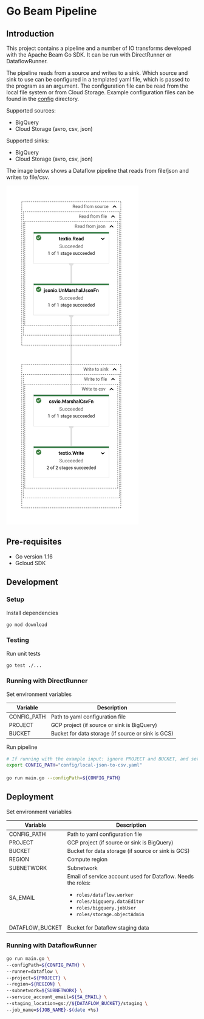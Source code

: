 # Go Beam Pipeline

## Introduction

This project contains a pipeline and a number of IO transforms developed with the Apache Beam Go SDK. It can be run with
DirectRunner or DataflowRunner.

The pipeline reads from a source and writes to a sink. Which source and sink to use can be configured in a templated
yaml file, which is passed to the program as an argument. The configuration file can be read from the local file system
or from Cloud Storage. Example configuration files can be found in the [config](config) directory.

Supported sources:

- BigQuery
- Cloud Storage (avro, csv, json)

Supported sinks:

- BigQuery
- Cloud Storage (avro, csv, json)

The image below shows a Dataflow pipeline that reads from file/json and writes to file/csv.

![Dataflow pipeline](images/dataflow.png)

## Pre-requisites

- Go version 1.16
- Gcloud SDK

## Development

### Setup

Install dependencies

```bash
go mod download
```

### Testing

Run unit tests

```bash
go test ./...
```

### Running with DirectRunner

Set environment variables

| Variable    | Description                                        |
|-------------|----------------------------------------------------|
| CONFIG_PATH | Path to yaml configuration file                    |
| PROJECT     | GCP project (if source or sink is BigQuery)        |
| BUCKET      | Bucket for data storage (if source or sink is GCS) |

Run pipeline

```bash
# If running with the example input: ignore PROJECT and BUCKET, and set CONFIG_PATH:
export CONFIG_PATH="config/local-json-to-csv.yaml"

go run main.go --configPath=${CONFIG_PATH}
```

## Deployment

Set environment variables

| Variable        | Description                                                                                                                                                                                                         |
|-----------------|---------------------------------------------------------------------------------------------------------------------------------------------------------------------------------------------------------------------|
| CONFIG_PATH     | Path to yaml configuration file                                                                                                                                                                                     |
| PROJECT         | GCP project (if source or sink is BigQuery)                                                                                                                                                                         |
| BUCKET          | Bucket for data storage (if source or sink is GCS)                                                                                                                                                                  |
| REGION          | Compute region                                                                                                                                                                                                      |
| SUBNETWORK      | Subnetwork                                                                                                                                                                                                          |
| SA_EMAIL        | Email of service account used for Dataflow. Needs the roles:<br/><ul><li>`roles/dataflow.worker`</li><li>`roles/bigquery.dataEditor`</li><li>`roles/bigquery.jobUser`</li><li>`roles/storage.objectAdmin`</li></ul> |
| DATAFLOW_BUCKET | Bucket for Dataflow staging data                                                                                                                                                                                    |

### Running with DataflowRunner

```bash
go run main.go \
--configPath=${CONFIG_PATH} \
--runner=dataflow \
--project=${PROJECT} \
--region=${REGION} \
--subnetwork=${SUBNETWORK} \
--service_account_email=${SA_EMAIL} \
--staging_location=gs://${DATAFLOW_BUCKET}/staging \
--job_name=${JOB_NAME}-$(date +%s)
```

